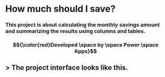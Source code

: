 # How much should I save?
### This project is about calculating the monthly savings amount and summarizing the results using columns and tables.

### $${\color{red}Developed \space  by \space Power \space  Apps}$$

## > The project interface looks like this.



